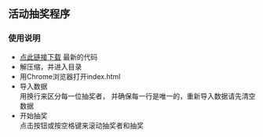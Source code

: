 ## 活动抽奖程序

### 使用说明

- [点此链接下载](https://github.com/pmcamp/lucky/zipball/master) 最新的代码
- 解压缩，并进入目录
- 用Chrome浏览器打开index.html
- 导入数据  
用换行来区分每一位抽奖者， 并确保每一行是唯一的，重新导入数据请先清空数据
- 开始抽奖  
点击按钮或按空格键来滚动抽奖者和抽奖


